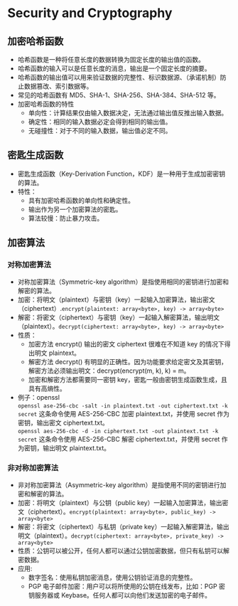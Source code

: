 
# Security and Cryptography
## 加密哈希函数
- 哈希函数是一种将任意长度的数据转换为固定长度的输出值的函数。
- 哈希函数的输入可以是任意长度的消息，输出是一个固定长度的摘要。
- 哈希函数的输出值可以用来验证数据的完整性、标识数据源、（承诺机制）防止数据篡改、索引数据等。
- 常见的哈希函数有 MD5、SHA-1、SHA-256、SHA-384、SHA-512 等。
- 加密哈希函数的特性
    - 单向性：计算结果仅由输入数据决定，无法通过输出值反推出输入数据。
    - 确定性：相同的输入数据必定会得到相同的输出值。
    - 无碰撞性：对于不同的输入数据，输出值必定不同。
## 密匙生成函数
- 密匙生成函数（Key-Derivation Function，KDF）是一种用于生成加密密钥的算法。
- 特性：
    - 具有加密哈希函数的单向性和确定性。
    - 输出作为另一个加密算法的密匙。
    - 算法较慢：防止暴力攻击。
## 加密算法
### 对称加密算法
- 对称加密算法（Symmetric-key algorithm）是指使用相同的密钥进行加密和解密的算法。
- 加密：将明文（plaintext）与密钥（key）一起输入加密算法，输出密文（ciphertext）.`encrypt(plaintext: array<byte>, key) -> array<byte> `
- 解密：将密文（ciphertext）与密钥（key）一起输入解密算法，输出明文（plaintext）。`decrypt(ciphertext: array<byte>, key) -> array<byte>`
- 性质：
    - 加密方法 encrypt() 输出的密文 ciphertext 很难在不知道 key 的情况下得出明文 plaintext。
    - 解密方法 decrypt() 有明显的正确性。因为功能要求给定密文及其密钥，解密方法必须输出明文：decrypt(encrypt(m, k), k) = m。
    - 加密和解密方法都需要同一密钥 key，密匙一般由密钥生成函数生成，且具有高熵性。
- 例子：openssl  
    `openssl ase-256-cbc -salt -in
    plaintext.txt -out ciphertext.txt -k secret` 这条命令使用 AES-256-CBC 加密 plaintext.txt，并使用 secret 作为密钥，输出密文 ciphertext.txt。  
    `openssl aes-256-cbc -d -in ciphertext.txt -out plaintext.txt -k secret` 这条命令使用 AES-256-CBC 解密 ciphertext.txt，并使用 secret 作为密钥，输出明文 plaintext.txt。
### 非对称加密算法
- 非对称加密算法（Asymmetric-key algorithm）是指使用不同的密钥进行加密和解密的算法。
- 加密：将明文（plaintext）与公钥（public key）一起输入加密算法，输出密文（ciphertext）。`encrypt(plaintext: array<byte>, public_key) -> array<byte>`
- 解密：将密文（ciphertext）与私钥（private key）一起输入解密算法，输出明文（plaintext）。`decrypt(ciphertext: array<byte>, private_key) -> array<byte>`
- 性质：公钥可以被公开，任何人都可以通过公钥加密数据，但只有私钥可以解密数据。
- 应用:
    - 数字签名：使用私钥加密消息，使用公钥验证消息的完整性。
    - PGP 电子邮件加密：用户可以将所使用的公钥在线发布，比如：PGP 密钥服务器或 Keybase。任何人都可以向他们发送加密的电子邮件。


